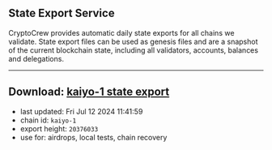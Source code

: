 ## State Export Service
CryptoCrew provides automatic daily state exports for all chains we validate. State export files can be used as genesis files and are a snapshot of the current blockchain state, including all validators, accounts, balances and delegations.

---
**Download: [kaiyo-1 state export](https://dl-eu2.ccvalidators.com/SERVICE/kujira/kaiyo-1_export_20376033.json)**
---

- last updated: Fri Jul 12 2024 11:41:59
- chain id: `kaiyo-1`
- export height: `20376033`
- use for: airdrops, local tests, chain recovery
